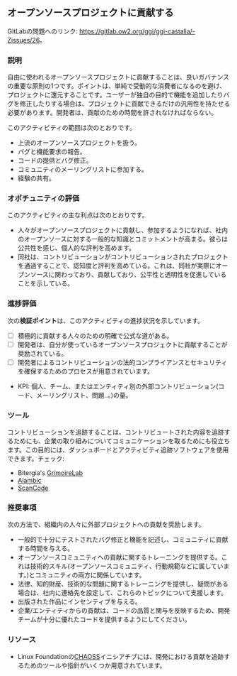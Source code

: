 ## オープンソースプロジェクトに貢献する

GitLabの問題へのリンク: <https://gitlab.ow2.org/ggi/ggi-castalia/-Zissues/26>。

### 説明

自由に使われるオープンソースプロジェクトに貢献することは、良いガバナンスの重要な原則の1つです。ポイントは、単純で受動的な消費者になるのを避け、プロジェクトに還元することです。ユーザーが独自の目的で機能を追加したりバグを修正したりする場合は、プロジェクトに貢献できるだけの汎用性を持たせる必要があります。開発者は、貢献のための時間を許されなければならない。

このアクティビティの範囲は次のとおりです。
* 上流のオープンソースプロジェクトを扱う。
* バグと機能要求の報告。
* コードの提供とバグ修正。
* コミュニティのメーリングリストに参加する。
* 経験の共有。


### オポチュニティの評価

このアクティビティの主な利点は次のとおりです。

* 人々がオープンソースプロジェクトに貢献し、参加するようになれば、社内のオープンソースに対する一般的な知識とコミットメントが高まる。彼らは公共性を感じ、個人的な評判を高めます。
* 同社は、コントリビューションがコントリビューションされたプロジェクトを通過することで、認知度と評判を高めている。これは、同社が実際にオープンソースに関わっており、貢献しており、公平性と透明性を促進していることを示している。

### 進捗評価

次の**検証ポイント**は、このアクティビティの進捗状況を示しています。
- [ ] 積極的に貢献する人々のための明確で公式な道がある。
- [ ] 開発者は、自分が使っているオープンソースプロジェクトに貢献することが奨励されている。
- [ ] 開発者によるコントリビューションの法的コンプライアンスとセキュリティを確保するためのプロセスが用意されています。

* KPI: 個人、チーム、またはエンティティ別の外部コントリビューション(コード、メーリングリスト、問題..。)の量。


### ツール

コントリビューションを追跡することは、コントリビュートされた内容を追跡するためにも、企業の取り組みについてコミュニケーションを取るためにも役立ちます。この目的には、ダッシュボードとアクティビティ追跡ソフトウェアを使用できます。チェック:
* Bitergia's [GrimoireLab](https://chaoss.github.io/grimoirelab/)
* [Alambic](https://alambic.io)
* [ScanCode](https://scancode-toolkit.readthedocs.io)

### 推奨事項

次の方法で、組織内の人々に外部プロジェクトへの貢献を奨励します。
* 一般的で十分にテストされたバグ修正と機能を記述し、コミュニティに貢献する時間を与える。
* オープンソースコミュニティへの貢献に関するトレーニングを提供する。これは技術的スキル(オープンソースコミュニティ、行動規範などに属しています。)とコミュニティの両方に関係しています。
* 法律、知的財産、技術的な問題に関するトレーニングを提供し、疑問がある場合は、社内に連絡先を設定して、これらのトピックについて支援します。
* 出版された作品にインセンティブを与える。
* 企業/エンティティからの貢献は、コードの品質と関与を反映するため、開発チームが十分に優れたコードを提供するようにしてください。

### リソース

* Linux Foundationの[CHAOSS](https://chaoss.community/)イニシアチブには、開発における貢献を追跡するためのツールや指針がいくつか用意されています。
